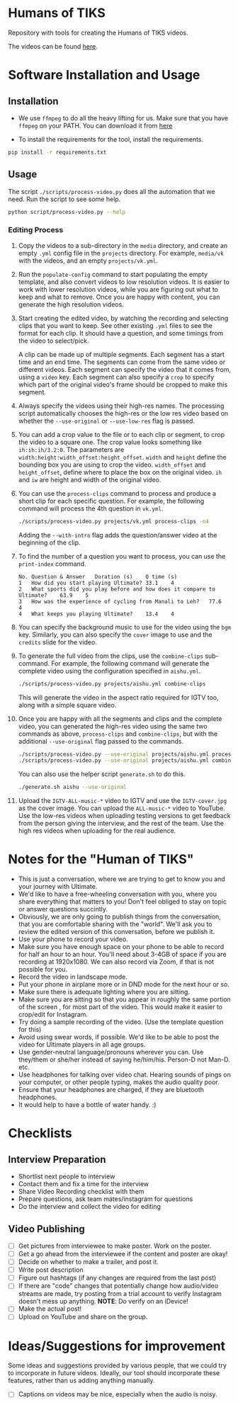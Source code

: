 # Humans of TIKS

Repository with tools for creating the Humans of TIKS videos.

The videos can be found [here](https://www.youtube.com/playlist?list=PLo98-81j1ocKx7DsxOYNavJx9vmcL0oWx).

# Software Installation and Usage

## Installation

-   We use `ffmpeg` to do all the heavy lifting for us. Make sure that you have
    `ffmpeg` on your PATH. You can download it from
    [here](https://www.ffmpeg.org/download.html)

-   To install the requirements for the tool, install the requirements.

```sh
pip install -r requirements.txt
```

## Usage

The script `./scripts/process-video.py` does all the automation that we need.
Run the script to see some help.

```sh
python script/process-video.py --help
```

### Editing Process

1.  Copy the videos to a sub-directory in the `media` directory, and create an
    empty `.yml` config file in the `projects` directory. For example,
    `media/vk` with the videos, and an empty `projects/vk.yml`.

1.  Run the `populate-config` command to start populating the empty template,
    and also convert videos to low resolution videos. It is easier to work with
    lower resolution videos, while you are figuring out what to keep and what to
    remove. Once you are happy with content, you can generate the high
    resolution videos.

1.  Start creating the edited video, by watching the recording and selecting
    clips that you want to keep. See other existing `.yml` files to see the
    format for each clip. It should have a question, and some timings from the
    video to select/pick.

    A clip can be made up of multiple segments. Each segment has a start time
    and an end time. The segments can come from the same video or different
    videos. Each segment can specify the video that it comes from, using a
    `video` key. Each segment can also specify a `crop` to specify which part of
    the original video's frame should be cropped to make this segment.

1.  Always specify the videos using their high-res names. The processing script
    automatically chooses the high-res or the low res video based on whether the
    `--use-original` or `--use-low-res` flag is passed.

1.  You can add a crop value to the file or to each clip or segment, to crop the
    video to a square one. The crop value looks something like `ih:ih:ih/3.2:0`.
    The parameters are `width:height:width_offset:height_offset`. `width` and
    `height` define the bounding box you are using to crop the video.
    `width_offset` and `height_offset`, define where to place the box on the
    original video. `ih` and `iw` are height and width of the original video.

1.  You can use the `process-clips` command to process and produce a short clip
    for each specific question. For example, the following command will process
    the 4th question in `vk.yml`.

    ```sh
    ./scripts/process-video.py projects/vk.yml process-clips -n4
    ```

    Adding the `--with-intro` flag adds the question/answer video at the
    beginning of the clip.

1.  To find the number of a question you want to process, you can use the
    `print-index` command.

    ```tsv
    No.	Question & Answer	Duration (s)	Q time (s)
    1	How did you start playing Ultimate?	33.1	4
    2	What sports did you play before and how does it compare to Ultimate?	63.9	5
    3	How was the experience of cycling from Manali to Leh?	77.6	4
    4	What keeps you playing Ultimate?	13.4	4
    ```

1.  You can specify the background music to use for the video using the `bgm`
    key. Similarly, you can also specify the `cover` image to use and the
    `credits` slide for the video.

1.  To generate the full video from the clips, use the `combine-clips`
    sub-command. For example, the following command will generate the complete
    video using the configuration specified in `aishu.yml`.

    ```sh
    ./scripts/process-video.py projects/aishu.yml combine-clips
    ```

    This will generate the video in the aspect ratio required for IGTV too,
    along with a simple square video.

1.  Once you are happy with all the segments and clips and the complete video,
    you can generated the high-res video using the same two commands as above,
    `process-clips` and `combine-clips`, but with the additional
    `--use-original` flag passed to the commands.

    ```sh
    ./scripts/process-video.py --use-original projects/aishu.yml process-clips
    ./scripts/process-video.py --use-original projects/aishu.yml combine-clips
    ```

    You can also use the helper script `generate.sh` to do this.

    ```sh
    ./generate.sh aishu --use-original
    ```

1.  Upload the `IGTV-ALL-music-*` video to IGTV and use the `IGTV-cover.jpg` as
    the cover image. You can upload the `ALL-music-*` video to YouTube. Use the
    low-res videos when uploading testing versions to get feedback from the
    person giving the interview, and the rest of the team. Use the high res
    videos when uploading for the real audience.

# Notes for the "Human of TIKS"

-   This is just a conversation, where we are trying to get to know you and your
    journey with Ultimate.
-   We'd like to have a free-wheeling conversation with you, where you share
    everything that matters to you! Don't feel obliged to stay on topic or
    answer questions succintly.
-   Obviously, we are only going to publish things from the conversation, that
    you are comfortable sharing with the "world". We'll ask you to review the
    edited version of this conversation, before we publish it.
-   Use your phone to record your video.
-   Make sure you have enough space on your phone to be able to record for half
    an hour to an hour. You'll need about 3-4GB of space if you are recording at
    1920x1080. We can also record via Zoom, if that is not possible for you.
-   Record the video in landscape mode.
-   Put your phone in airplane more or in DND mode for the next hour or so.
-   Make sure there is adequate lighting where you are sitting.
-   Make sure you are sitting so that you appear in roughly the same portion of
    the screen , for most part of the video. This would make it easier to
    crop/edit for Instagram.
-   Try doing a sample recording of the video. (Use the template question for
    this)
-   Avoid using swear words, if possible. We'd like to be able to post the video
    for Ultimate players in all age groups.
-   Use gender-neutral language/pronouns wherever you can. Use they/them or
    she/her instead of saying he/him/his. Person-D not Man-D. etc.
-   Use headphones for talking over video chat. Hearing sounds of pings on your
    computer, or other people typing, makes the audio quality poor.
-   Ensure that your headphones are charged, if they are bluetooth headphones.
-   It would help to have a bottle of water handy. :)

# Checklists

## Interview Preparation

-   Shortlist next people to interview
-   Contact them and fix a time for the interview
-   Share Video Recording checklist with them
-   Prepare questions, ask team mates/instagram for questions
-   Do the interview and collect the video for editing

## Video Publishing

-   [ ] Get pictures from interviewee to make poster. Work on the poster.
-   [ ] Get a go ahead from the interviewee if the content and poster are okay!
-   [ ] Decide on whether to make a trailer, and post it.
-   [ ] Write post description
-   [ ] Figure out hashtags (if any changes are required from the last post)
-   [ ] If there are "code" changes that potentially change how audio/video
        streams are made, try posting from a trial account to verify Instagram
        doesn't mess up anything. **NOTE**: Do verify on an iDevice!
-   [ ] Make the actual post!
-   [ ] Upload on YouTube and share on the group.

# Ideas/Suggestions for improvement

Some ideas and suggestions provided by various people, that we could try to
incorporate in future videos. Ideally, our tool should incorporate these
features, rather than us adding anything manually.

-   [ ] Captions on videos may be nice, especially when the audio is noisy.
